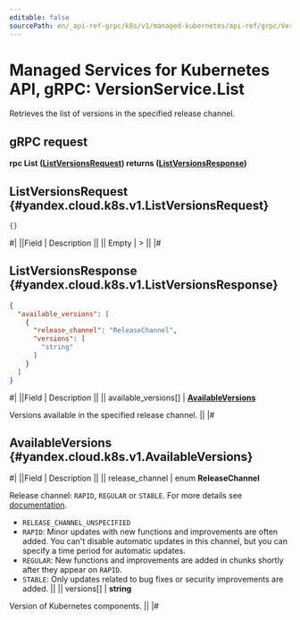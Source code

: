 ```yaml
---
editable: false
sourcePath: en/_api-ref-grpc/k8s/v1/managed-kubernetes/api-ref/grpc/Version/list.md
---
```


# Managed Services for Kubernetes API, gRPC: VersionService.List

Retrieves the list of versions in the specified release channel.

## gRPC request

**rpc List ([ListVersionsRequest](#yandex.cloud.k8s.v1.ListVersionsRequest)) returns ([ListVersionsResponse](#yandex.cloud.k8s.v1.ListVersionsResponse))**

## ListVersionsRequest {#yandex.cloud.k8s.v1.ListVersionsRequest}

```json
{}
```

#|
||Field | Description ||
|| Empty | > ||
|#

## ListVersionsResponse {#yandex.cloud.k8s.v1.ListVersionsResponse}

```json
{
  "available_versions": [
    {
      "release_channel": "ReleaseChannel",
      "versions": [
        "string"
      ]
    }
  ]
}
```

#|
||Field | Description ||
|| available_versions[] | **[AvailableVersions](#yandex.cloud.k8s.v1.AvailableVersions)**

Versions available in the specified release channel. ||
|#

## AvailableVersions {#yandex.cloud.k8s.v1.AvailableVersions}

#|
||Field | Description ||
|| release_channel | enum **ReleaseChannel**

Release channel: `RAPID`, `REGULAR` or `STABLE`. For more details see [documentation](/docs/managed-kubernetes/concepts/release-channels-and-updates).

- `RELEASE_CHANNEL_UNSPECIFIED`
- `RAPID`: Minor updates with new functions and improvements are often added.
You can't disable automatic updates in this channel, but you can specify a time period for automatic updates.
- `REGULAR`: New functions and improvements are added in chunks shortly after they appear on `RAPID`.
- `STABLE`: Only updates related to bug fixes or security improvements are added. ||
|| versions[] | **string**

Version of Kubernetes components. ||
|#